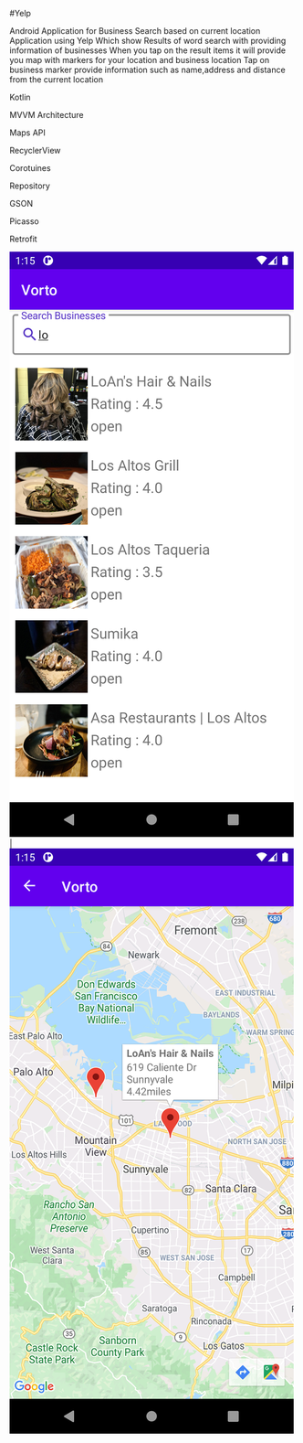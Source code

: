 #Yelp


Android Application for Business Search based on current location
Application using Yelp Which show Results of word search with providing information of businesses 
When you tap on the result items it will provide you map with markers for your location and business location 
Tap on business marker provide information such as name,address and distance from the current location


Kotlin

MVVM Architecture

Maps API

RecyclerView

Corotuines

Repository

GSON

Picasso

Retrofit

![Search](Screenshot_1622448945.png) | ![Maps](Screenshot_1622448960.png)
